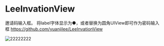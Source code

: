 # LeeInvationView


邀请码输入框。 将label字体显示为●，或者替换为圆角UIView即可作为密码输入框  https://github.com/yuanjilee/LeeInvationView


![22222222](https://cloud.githubusercontent.com/assets/9959986/7901588/4498746c-07c2-11e5-8b2a-29ce5baad558.gif)

